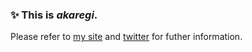 ### ✨ This is *akaregi*.

Please refer to [my site](https://www.fedyya.net) and [twitter](https://twitter.com/akgmoegi) for futher information.
